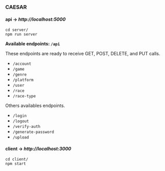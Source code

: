 ### **CAESAR**


#### **api** -> *http://localhost:5000*  
`cd server/`  
`npm run server`

**Available endpoints: `/api`**

These endpoints are ready to receive GET, POST, DELETE, and PUT calls.
- `/account`
- `/game`
- `/genre`
- `/platform`
- `/user`
- `/race`
- `/race-type`

Others availables endpoints.

- `/login`
- `/logout`
- `/verify-auth`
- `/generate-password`
- `/upload`


#### **client** -> *http://localhost:3000*  

`cd client/`  
`npm start`
